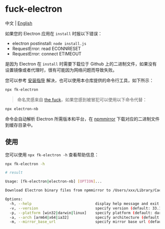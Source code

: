 # fuck-electron

中文 | [English](README_EN.md)

如果您的 Electron 应用在 `install` 时报以下错误：

- electron postinstall: `node install.js`
- RequestError: read ECONNRESET
- RequestError: connect ETIMEOUT

是因为 Electron 在 `install` 时需要下载位于 Github 上的二进制文件，如果没有设置镜像或者代理时，很有可能因为网络问题而导致失败。

您可以参考 [安装指导](https://www.electronjs.org/zh/docs/latest/tutorial/installation) 解决，也可以使用本仓库提供的命令行工具，如下所示：

```bash
npx fk-electron
```

> 命名灵感来自 [the fuck](https://github.com/nvbn/thefuck)，如果您感到被冒犯可以使用以下命令代替：

```bash
npx electron-nb
```

命令会自动解析 Electron 所需版本和平台，在 [npmmirror](https://registry.npmmirror.com/binary.html?path=electron) 下载对应的二进制文件到缓存目录中。

## 使用

您可以使用 `npx fk-electron -h` 查看帮助信息：

```bash
npx fk-electron -h

# result

Usage: [fk-electron|electron-nb] [OPTION]...

Download Electron binary files from npmmirror to /Users/xxx/Library/Caches/electron/

Options:
  -h, --help                             display help message and exit
  -v, --version                          specify version (default: 33.1.0)
  -p, --platform [win32|darwin|linux]    specify platform (default: darwin)
  -a, --arch [arm64|x64|ia32]            specify architecture (default: arm64)
  -m, --mirror_base_url                  specify mirror base url (default: https://cdn.npmmirror.com/binaries/electron/)
```
